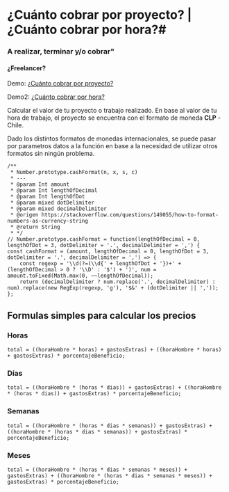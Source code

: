 # ¿Cuánto cobrar por proyecto? | ¿Cuánto cobrar por hora?#
### A realizar, terminar y/o cobrar" ###
#### ¿Freelancer? ####

Demo: [¿Cuánto cobrar por proyecto?](https://camiloatp.github.io/cuanto-cobrar/)

Demo2: [¿Cuánto cobrar por hora?](https://camiloatp.github.io/cuanto-cobrar/por-hora.html)

Calcular el valor de tu proyecto o trabajo realizado. En base al valor de tu hora de trabajo, el proyecto se encuentra con el formato de moneda **CLP** - Chile.

Dado los distintos formatos de monedas internacionales, se puede pasar por parametros datos a la función en base a la necesidad de utilizar otros formatos sin ningún problema.

```
/**
 * Number.prototype.cashFormat(n, x, s, c)
 * ---
 * @param Int amount
 * @param Int lengthOfDecimal
 * @param Int lengthOfDot
 * @param mixed dotDelimiter
 * @param mixed decimalDelimiter
 * @origen https://stackoverflow.com/questions/149055/how-to-format-numbers-as-currency-string
 * @return String
 * */
// Number.prototype.cashFormat = function(lengthOfDecimal = 0, lengthOfDot = 3, dotDelimiter = '.', decimalDelimiter = ',') {
const cashFormat = (amount, lengthOfDecimal = 0, lengthOfDot = 3, dotDelimiter = '.', decimalDelimiter = ',') => {
    const regexp = '\\d(?=(\\d{' + lengthOfDot + '})+' + (lengthOfDecimal > 0 ? '\\D' : '$') + ')', num = amount.toFixed(Math.max(0, ~~lengthOfDecimal));
    return (decimalDelimiter ? num.replace('.', decimalDelimiter) : num).replace(new RegExp(regexp, 'g'), '$&' + (dotDelimiter || ','));
};
```

## Formulas simples para calcular los precios ##

### Horas ###
```
total = ((horaHombre * horas) + gastosExtras) + ((horaHombre * horas) + gastosExtras) * porcentajeBeneficio;
```

### Días ###
```
total = ((horaHombre * (horas * dias)) + gastosExtras) + ((horaHombre * (horas * dias)) + gastosExtras) * porcentajeBeneficio;
```

### Semanas ###
```
total = ((horaHombre * (horas * dias * semanas)) + gastosExtras) + ((horaHombre * (horas * dias * semanas)) + gastosExtras) * porcentajeBeneficio;
```

### Meses ###
```
total = ((horaHombre * (horas * dias * semanas * meses)) + gastosExtras) + ((horaHombre * (horas * dias * semanas * meses)) + gastosExtras) * porcentajeBeneficio;
```
